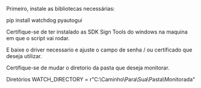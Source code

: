 Primeiro, instale as bibliotecas necessárias:

pip install watchdog pyautogui

Certifique-se de ter instalado as SDK Sign Tools do windows na maquina em que o script vai rodar.

E baixe o driver necessario e ajuste o campo de senha / ou certificado que deseja utilizar.


Certifique-se de mudar o diretorio da pasta que deseja monitorar.

Diretórios
WATCH_DIRECTORY = r"C:\Caminho\Para\Sua\Pasta\Monitorada"
